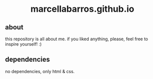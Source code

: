 <h1 align="center"> marcellabarros.github.io </h1>

## about 
this repository is all about me. 
if you liked anything, please, feel free to inspire yourself! :)

## dependencies
no dependencies, only html & css.


